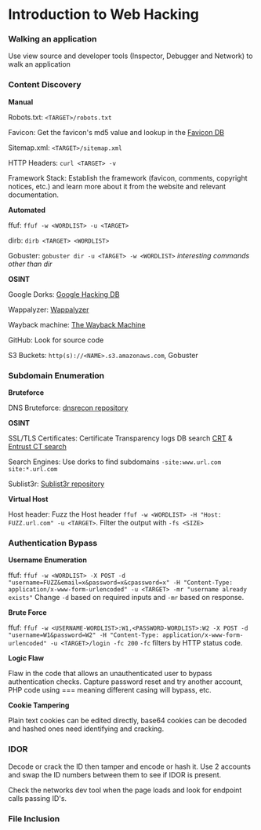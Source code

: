 # Introduction to Web Hacking

### Walking an application

Use view source and developer tools (Inspector, Debugger and Network) to walk an application

### Content Discovery

**Manual**

Robots.txt: `<TARGET>/robots.txt`

Favicon: Get the favicon's md5 value and lookup in the [Favicon DB](https://wiki.owasp.org/index.php/OWASP_favicon_database)

Sitemap.xml: `<TARGET>/sitemap.xml`

HTTP Headers: `curl <TARGET> -v `

Framework Stack: Establish the framework (favicon, comments, copyright notices, etc.) and 
learn more about it from the website and relevant documentation.

**Automated**

ffuf: `ffuf -w <WORDLIST> -u <TARGET>`

dirb: `dirb <TARGET> <WORDLIST>`

Gobuster: `gobuster dir -u <TARGET> -w <WORDLIST>` *interesting commands other than dir*

**OSINT**

Google Dorks: [Google Hacking DB](https://www.exploit-db.com/google-hacking-database)

Wappalyzer: [Wappalyzer](https://www.wappalyzer.com/)

Wayback machine: [The Wayback Machine](https://archive.org/web/)

GitHub: Look for source code

S3 Buckets: `http(s)://<NAME>.s3.amazonaws.com`, Gobuster 

### Subdomain Enumeration

**Bruteforce**

DNS Bruteforce: [dnsrecon repository](https://github.com/darkoperator/dnsrecon)

**OSINT**

SSL/TLS Certificates: Certificate Transparency logs DB search [CRT](http://crt.sh/) & [Entrust CT search](https://ui.ctsearch.entrust.com/ui/ctsearchui)

Search Engines: Use dorks to find subdomains `-site:www.url.com site:*.url.com`

Sublist3r: [Sublist3r repository](https://github.com/aboul3la/Sublist3r)

**Virtual Host**

Host header: Fuzz the Host header `ffuf -w <WORDLIST> -H "Host: FUZZ.url.com" -u <TARGET>`. 
Filter the output with `-fs <SIZE>`

### Authentication Bypass

**Username Enumeration**

ffuf: `ffuf -w <WORDLIST> -X POST -d "username=FUZZ&email=x&password=x&cpassword=x" -H "Content-Type: application/x-www-form-urlencoded" -u <TARGET> -mr "username already exists"`
Change `-d` based on required inputs and `-mr` based on response.

**Brute Force**

ffuf: `ffuf -w <USERNAME-WORDLIST>:W1,<PASSWORD-WORDLIST>:W2 -X POST -d "username=W1&password=W2" -H "Content-Type: application/x-www-form-urlencoded" -u <TARGET>/login -fc 200`
`-fc` filters by HTTP status code.

**Logic Flaw**

Flaw in the code that allows an unauthenticated user to bypass authentication checks.
Capture password reset and try another account, PHP code using === meaning different casing
will bypass, etc.

**Cookie Tampering**

Plain text cookies can be edited directly, base64 cookies can be decoded and hashed ones 
need identifying and cracking.

### IDOR

Decode or crack the ID then tamper and encode or hash it. Use 2 accounts and swap the ID 
numbers between them to see if IDOR is present.

Check the networks dev tool when the page loads and look for endpoint calls passing ID's.

### File Inclusion


